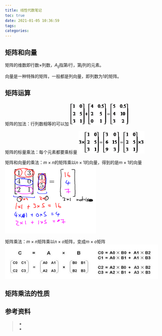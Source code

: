 ```yaml
---
title: 线性代数笔记
toc: true
date: 2021-01-05 10:36:59
tags:
categories:
---
```


## 矩阵和向量
矩阵的维数即行数×列数，$A_{ij}$指第$i$行，第$j$列的元素。

向量是一种特殊的矩阵，一般都是列向量，即列数为1的矩阵。

## 矩阵运算
矩阵的加法：行列数相等的可以加
![](线性代数知识/01-matrix-add.png)

矩阵的标量乘法：每个元素都要乘标量
![](线性代数知识/02-matrix-mul-num.png)

矩阵和向量的乘法：$m×n$的矩阵乘以$n×1$的向量，得到的是$m×1$的向量
![](线性代数知识/03-matrix-mul-vector.png)

矩阵乘法：$m×n$矩阵乘以$n×o$矩阵，变成$m×o$矩阵
![](线性代数知识/04-matrix-mul-matrix.png)

## 矩阵乘法的性质



## 参考资料
> - []()
> - []()
